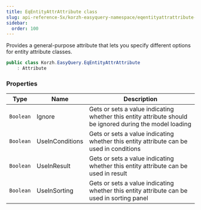 ```yaml
---
title: EqEntityAttrAttribute class
slug: api-reference-5x/korzh-easyquery-namespace/eqentityattrattribute-class
sidebar:
  order: 100
---
```


Provides a general-purpose attribute that lets you specify different options for entity attribute classes.
```csharp
public class Korzh.EasyQuery.EqEntityAttrAttribute
    : Attribute

```

### Properties

| Type | Name | Description | 
| --- | --- | --- | 
| `Boolean` | Ignore | Gets or sets a value indicating whether this entity attribute should be ignored during the model loading | 
| `Boolean` | UseInConditions | Gets or sets a value indicating whether this entity attribute can be used in conditions | 
| `Boolean` | UseInResult | Gets or sets a value indicating whether this entity attribute can be used in result | 
| `Boolean` | UseInSorting | Gets or sets a value indicating whether this entity attribute can be used in sorting panel |
